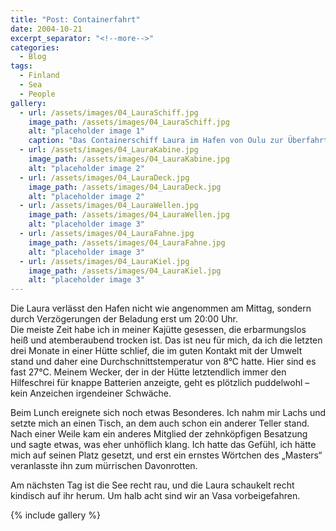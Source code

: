 ```yaml
---
title: "Post: Containerfahrt"
date: 2004-10-21
excerpt_separator: "<!--more-->"
categories:
  - Blog
tags:
  - Finland
  - Sea
  - People
gallery:
  - url: /assets/images/04_LauraSchiff.jpg
    image_path: /assets/images/04_LauraSchiff.jpg
    alt: "placeholder image 1"
    caption: "Das Containerschiff Laura im Hafen von Oulu zur Überfahrt nach Bremerhaven."
  - url: /assets/images/04_LauraKabine.jpg
    image_path: /assets/images/04_LauraKabine.jpg
    alt: "placeholder image 2"
  - url: /assets/images/04_LauraDeck.jpg
    image_path: /assets/images/04_LauraDeck.jpg
    alt: "placeholder image 2"
  - url: /assets/images/04_LauraWellen.jpg
    image_path: /assets/images/04_LauraWellen.jpg
    alt: "placeholder image 3"
  - url: /assets/images/04_LauraFahne.jpg
    image_path: /assets/images/04_LauraFahne.jpg
    alt: "placeholder image 3"
  - url: /assets/images/04_LauraKiel.jpg
    image_path: /assets/images/04_LauraKiel.jpg
    alt: "placeholder image 3"
---
```


Die Laura verlässt den Hafen nicht wie angenommen am Mittag, sondern durch Verzögerungen der Beladung erst um 20:00 Uhr.  
Die meiste Zeit habe ich in meiner Kajütte gesessen, die erbarmungslos heiß und atemberaubend trocken ist. Das ist neu für mich, da ich die letzten drei Monate in einer Hütte schlief, die im guten Kontakt mit der Umwelt stand und daher eine Durchschnittstemperatur von 8°C hatte. Hier sind es fast 27°C. Meinem Wecker, der in der Hütte letztendlich immer den Hilfeschrei für knappe Batterien anzeigte, geht es plötzlich puddelwohl – kein Anzeichen irgendeiner Schwäche.
<!--more-->

Beim Lunch ereignete sich noch etwas Besonderes. Ich nahm mir Lachs und setzte mich an einen Tisch, an dem auch schon ein anderer Teller stand. Nach einer Weile kam ein anderes Mitglied der zehnköpfigen Besatzung und sagte etwas, was eher unhöflich klang. Ich hatte das Gefühl, ich hätte mich auf seinen Platz gesetzt, und erst ein ernstes Wörtchen des „Masters“ veranlasste ihn zum mürrischen Davonrotten.

Am nächsten Tag ist die See recht rau, und die Laura schaukelt recht kindisch auf ihr herum. Um halb acht sind wir an Vasa vorbeigefahren.

{% include gallery %}